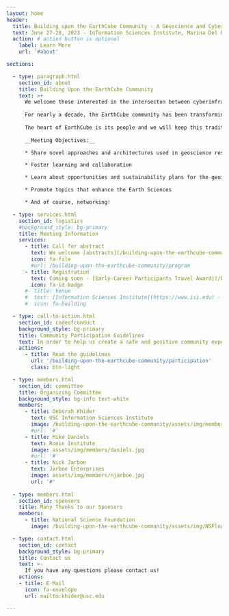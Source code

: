 ```yaml
---
layout: home
header:
  title: Building upon the EarthCube Community - A Geoscience and Cyberinfrastructure Workshop
  text: June 27-28, 2023 - Information Sciences Institute, Marina Del Rey (Los Angeles)
  action: # action button is optional
    label: Learn More
    url: '#about'

sections:

  - type: paragraph.html
    section_id: about
    title: Building Upon the EarthCube Community
    text: >+
      We welcome those interested in the intersecton between cyberinfrastructure and geoscieces to join us in Marina Del Rey, CA on June 27-28 2023.  
        
      For nearly a decade, the EarthCube community has been transforming the conduct of geosciences research by developing and maintaining a well-connected and facile environment that improves access, sharing, visualization, and analysis of data and related resources to foster a better understanding of our complex and changing planet. This workshop builds on previous Annual Meetings, allowing the community to catalize around new opportunities at the frontier of geosciences and cyberinfrastructure.   
        
      The heart of EarthCube is its people and we will keep this tradition. We would like to extend a warm welcome to early-career scientists starting their career at the intersection of these exciting fields. Whether you have been engaged in EarthCube or not, we welcome contributions from everyone who shares our interests and wants to contribute in a healthy and constructive manner within our community. [Community Participation Guidelines](#codeofconduct).  
        
      __Meeting Objectives:__

      * Share novel approaches and architectures used in geoscience research

      * Foster learning and collaboration

      * Learn about opportunities and sustainability plans for the geoinformatics community

      * Promote topics that enhance the Earth Sciences

      * And of course, networking!

  - type: services.html
    section_id: logistics
    #background_style: bg-primary
    title: Meeting Information
    services:
      - title: Call for abstract
        text: We welcome [abstracts](/building-upon-the-earthcube-community/program) for posters, oral presentations, demonstrations (including notebooks), working sessions.
        icon: fa-file
        #url: /building-upon-the-earthcube-community/program
      - title: Registration
        text: Coming soon - [Early-Career Participants Travel Award](/building-upon-the-earthcube-community/registation#travelawards)
        icon: fa-id-badge
      #- title: Venue
      #  text: [Information Sciences Institute](https://www.isi.edu) - 4676 Admiralty Way, Marina Del Rey, CA 90292
      #  icon: fa-building

  - type: call-to-action.html
    section_id: codeofconduct
    background_style: bg-primary
    title: Community Participation Guidelines
    text: In order to help us create a safe and positive community experience we have adopted community partcipation guidelines. We require all participants to this workshop to agree and adhere to these guidelines. 
    actions: 
      - title: Read the guidelines
        url: '/building-upon-the-earthcube-community/participation'
        class: btn-light

  - type: members.html
    section_id: committee
    title: Organizing Committee
    background_style: bg-info text-white
    members:
      - title: Deborah Khider
        text: USC Information Sciences Institute
        image: /building-upon-the-earthcube-community/assets/img/members/khider.jpg
        #url: '#'
      - title: Mike Daniels
        text: Ronin Institute
        image: assets/img/members/daniels.jpg
        #url: '#'
      - title: Nick Jarboe
        text: Jarboe Enterprises
        image: assets/img/members/njarboe.jpg
        url: '#'
 
  - type: members.html
    section_id: sponsors
    title: Many Thanks to our Sponsors
    members:
      - title: National Science Foundation
        image: /building-upon-the-earthcube-community/assets/img/NSFlogo.png

  - type: contact.html
    section_id: contact
    background_style: bg-primary
    title: Contact us
    text: >-
      If you have any questions please contact us!
    actions:
    - title: E-Mail
      icon: fa-envelope
      url: mailto:khider@usc.edu

---
```


